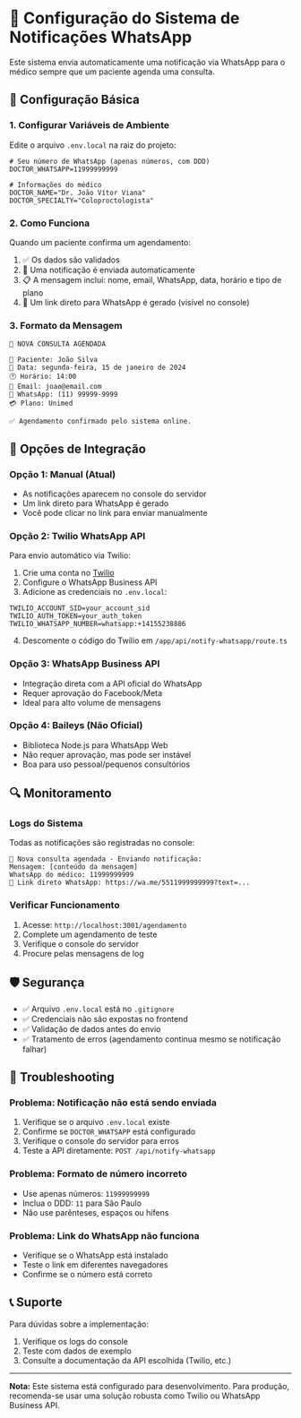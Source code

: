 # 📱 Configuração do Sistema de Notificações WhatsApp

Este sistema envia automaticamente uma notificação via WhatsApp para o médico sempre que um paciente agenda uma consulta.

## 🔧 Configuração Básica

### 1. Configurar Variáveis de Ambiente

Edite o arquivo `.env.local` na raiz do projeto:

```env
# Seu número de WhatsApp (apenas números, com DDD)
DOCTOR_WHATSAPP=11999999999

# Informações do médico
DOCTOR_NAME="Dr. João Vítor Viana"
DOCTOR_SPECIALTY="Coloproctologista"
```

### 2. Como Funciona

Quando um paciente confirma um agendamento:

1. ✅ Os dados são validados
2. 📱 Uma notificação é enviada automaticamente
3. 📋 A mensagem inclui: nome, email, WhatsApp, data, horário e tipo de plano
4. 🔗 Um link direto para WhatsApp é gerado (visível no console)

### 3. Formato da Mensagem

```
🏥 NOVA CONSULTA AGENDADA

👤 Paciente: João Silva
📅 Data: segunda-feira, 15 de janeiro de 2024
🕐 Horário: 14:00
📧 Email: joao@email.com
📱 WhatsApp: (11) 99999-9999
💳 Plano: Unimed

✅ Agendamento confirmado pelo sistema online.
```

## 🚀 Opções de Integração

### Opção 1: Manual (Atual)

- As notificações aparecem no console do servidor
- Um link direto para WhatsApp é gerado
- Você pode clicar no link para enviar manualmente

### Opção 2: Twilio WhatsApp API

Para envio automático via Twilio:

1. Crie uma conta no [Twilio](https://www.twilio.com/)
2. Configure o WhatsApp Business API
3. Adicione as credenciais no `.env.local`:

```env
TWILIO_ACCOUNT_SID=your_account_sid
TWILIO_AUTH_TOKEN=your_auth_token
TWILIO_WHATSAPP_NUMBER=whatsapp:+14155238886
```

4. Descomente o código do Twilio em `/app/api/notify-whatsapp/route.ts`

### Opção 3: WhatsApp Business API

- Integração direta com a API oficial do WhatsApp
- Requer aprovação do Facebook/Meta
- Ideal para alto volume de mensagens

### Opção 4: Baileys (Não Oficial)

- Biblioteca Node.js para WhatsApp Web
- Não requer aprovação, mas pode ser instável
- Boa para uso pessoal/pequenos consultórios

## 🔍 Monitoramento

### Logs do Sistema

Todas as notificações são registradas no console:

```
📱 Nova consulta agendada - Enviando notificação:
Mensagem: [conteúdo da mensagem]
WhatsApp do médico: 11999999999
🔗 Link direto WhatsApp: https://wa.me/5511999999999?text=...
```

### Verificar Funcionamento

1. Acesse: `http://localhost:3001/agendamento`
2. Complete um agendamento de teste
3. Verifique o console do servidor
4. Procure pelas mensagens de log

## 🛡️ Segurança

- ✅ Arquivo `.env.local` está no `.gitignore`
- ✅ Credenciais não são expostas no frontend
- ✅ Validação de dados antes do envio
- ✅ Tratamento de erros (agendamento continua mesmo se notificação falhar)

## 🔧 Troubleshooting

### Problema: Notificação não está sendo enviada

1. Verifique se o arquivo `.env.local` existe
2. Confirme se `DOCTOR_WHATSAPP` está configurado
3. Verifique o console do servidor para erros
4. Teste a API diretamente: `POST /api/notify-whatsapp`

### Problema: Formato de número incorreto

- Use apenas números: `11999999999`
- Inclua o DDD: `11` para São Paulo
- Não use parênteses, espaços ou hífens

### Problema: Link do WhatsApp não funciona

- Verifique se o WhatsApp está instalado
- Teste o link em diferentes navegadores
- Confirme se o número está correto

## 📞 Suporte

Para dúvidas sobre a implementação:

1. Verifique os logs do console
2. Teste com dados de exemplo
3. Consulte a documentação da API escolhida (Twilio, etc.)

---

**Nota:** Este sistema está configurado para desenvolvimento. Para produção, recomenda-se usar uma solução robusta como Twilio ou WhatsApp Business API.
